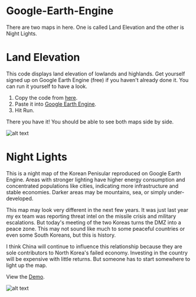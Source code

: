 # Google-Earth-Engine
There are two maps in here. One is called Land Elevation and the other is Night Lights.

# Land Elevation

This code displays land elevation of lowlands and highlands. Get yourself signed up on Google Earth Engine (free) if you haven't already done it. You can run it yourself to have a look.

1. Copy the code from [here](https://github.com/mayojich/Land_Elevation/blob/master/Land_Elevation_code).
2. Paste it into [Google Earth Engine](https://code.earthengine.google.com/).
3. Hit Run.

There you have it! You should be able to see both maps side by side.

![alt text](https://raw.githubusercontent.com/mayojich/Google-Earth-Engine/master/Land-Elevation/Land%20Elevation_preview.png "Land Elevation")

# Night Lights

This is a night map of the Korean Penisular reproduced on Google Earth Engine. Areas with stronger lighting have higher energy consumption and concentrated populations like cities, indicating more infrastructure and stable economies. Darker areas may be mountains, sea, or simply under-developed.

This map may look very different in the next few years. It was just last year my ex team was reporting threat intel on the missile crisis and military escalations. But today's meeting of the two Koreas turns the DMZ into a peace zone. This may not sound like much to some peaceful countries or even some South Koreans, but this is history. 

I think China will continue to influence this relationship because they are sole contributors to North Korea's failed economy. Investing in the country will be expensive with little returns. But someone has to start somewhere to light up the map.

View the [Demo](https://code.earthengine.google.com/e70bbf0aef1655a7a5c1ea32ad608b69).

![alt text](https://raw.githubusercontent.com/mayojich/Google-Earth-Engine/master/Night-Lights/Korean%20Peninsular_Night-lights.jpg "Night Lights")
